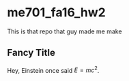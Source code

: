 # me701_fa16_hw2
This is that repo that guy made me make

Fancy Title
-----------

Hey, Einstein once said $E=mc^2$.
